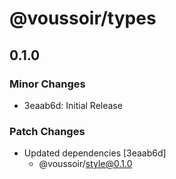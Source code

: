 # @voussoir/types

## 0.1.0

### Minor Changes

- 3eaab6d: Initial Release

### Patch Changes

- Updated dependencies [3eaab6d]
  - @voussoir/style@0.1.0
